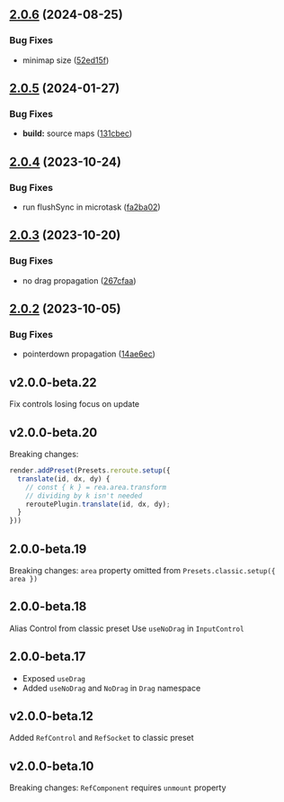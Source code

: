 ## [2.0.6](https://github.com/retejs/react-plugin/compare/v2.0.5...v2.0.6) (2024-08-25)


### Bug Fixes

* minimap size ([52ed15f](https://github.com/retejs/react-plugin/commit/52ed15f2248c16c0429e30a27be58f6f037eaf91))

## [2.0.5](https://github.com/retejs/react-plugin/compare/v2.0.4...v2.0.5) (2024-01-27)


### Bug Fixes

* **build:** source maps ([131cbec](https://github.com/retejs/react-plugin/commit/131cbecfc8783f5912cc0b17a79d4c143b83cfc6))

## [2.0.4](https://github.com/retejs/react-plugin/compare/v2.0.3...v2.0.4) (2023-10-24)


### Bug Fixes

* run flushSync in microtask ([fa2ba02](https://github.com/retejs/react-plugin/commit/fa2ba02255c075e14657f4b9ecc8710cdf2e9c1e))

## [2.0.3](https://github.com/retejs/react-plugin/compare/v2.0.2...v2.0.3) (2023-10-20)


### Bug Fixes

* no drag propagation ([267cfaa](https://github.com/retejs/react-plugin/commit/267cfaa2c2670b479f5d0a1a25b1c9bf12eff341))

## [2.0.2](https://github.com/retejs/react-plugin/compare/v2.0.1...v2.0.2) (2023-10-05)


### Bug Fixes

* pointerdown propagation ([14ae6ec](https://github.com/retejs/react-plugin/commit/14ae6ece434e19417773ac3f2a9edc8785426ca2))

## v2.0.0-beta.22

Fix controls losing focus on update

## v2.0.0-beta.20

Breaking changes:

```ts
render.addPreset(Presets.reroute.setup({
  translate(id, dx, dy) {
    // const { k } = rea.area.transform
    // dividing by k isn't needed
    reroutePlugin.translate(id, dx, dy);
  }
}))
```


## 2.0.0-beta.19

Breaking changes: `area` property omitted from `Presets.classic.setup({ area })`

## 2.0.0-beta.18

Alias Control from classic preset
Use `useNoDrag` in `InputControl`

## 2.0.0-beta.17

- Exposed `useDrag`
- Added `useNoDrag` and `NoDrag` in `Drag` namespace

## v2.0.0-beta.12

Added `RefControl` and `RefSocket` to classic preset

## v2.0.0-beta.10

Breaking changes: `RefComponent` requires `unmount` property
